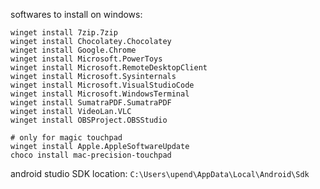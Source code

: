 softwares to install on windows:
```
winget install 7zip.7zip
winget install Chocolatey.Chocolatey
winget install Google.Chrome
winget install Microsoft.PowerToys
winget install Microsoft.RemoteDesktopClient
winget install Microsoft.Sysinternals
winget install Microsoft.VisualStudioCode
winget install Microsoft.WindowsTerminal
winget install SumatraPDF.SumatraPDF
winget install VideoLan.VLC
winget install OBSProject.OBSStudio

# only for magic touchpad
winget install Apple.AppleSoftwareUpdate 
choco install mac-precision-touchpad
```


android studio SDK location:
`C:\Users\upend\AppData\Local\Android\Sdk`